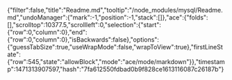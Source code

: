 {"filter":false,"title":"Readme.md","tooltip":"/node_modules/mysql/Readme.md","undoManager":{"mark":-1,"position":-1,"stack":[]},"ace":{"folds":[],"scrolltop":10377.5,"scrollleft":0,"selection":{"start":{"row":0,"column":0},"end":{"row":0,"column":0},"isBackwards":false},"options":{"guessTabSize":true,"useWrapMode":false,"wrapToView":true},"firstLineState":{"row":545,"state":"allowBlock","mode":"ace/mode/markdown"}},"timestamp":1471313907597,"hash":"7fa612550fdbad0b9f828ce1613116087c26187b"}